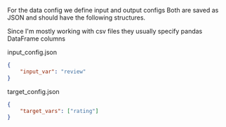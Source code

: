For the data config we define input and output configs
Both are saved as JSON and should have the following structures.

Since I'm mostly working with csv files they usually specify pandas DataFrame columns

input_config.json
```json
{
    "input_var": "review"
}
```
target_config.json
```json
{
    "target_vars": ["rating"]
}
```